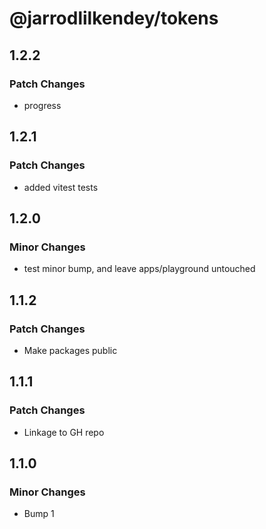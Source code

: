 # @jarrodlilkendey/tokens

## 1.2.2

### Patch Changes

- progress

## 1.2.1

### Patch Changes

- added vitest tests

## 1.2.0

### Minor Changes

- test minor bump, and leave apps/playground untouched

## 1.1.2

### Patch Changes

- Make packages public

## 1.1.1

### Patch Changes

- Linkage to GH repo

## 1.1.0

### Minor Changes

- Bump 1
